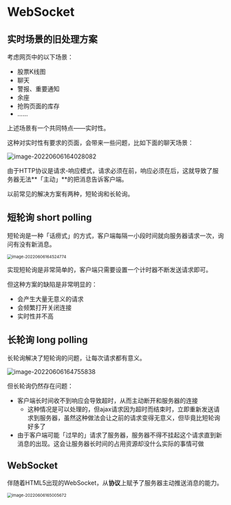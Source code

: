 # WebSocket

## 实时场景的旧处理方案

考虑网页中的以下场景：

- 股票K线图
- 聊天
- 警报、重要通知
- 余座
- 抢购页面的库存
- ......

上述场景有一个共同特点——实时性。

这种对实时性有要求的页面，会带来一些问题，比如下面的聊天场景：

![image-20220606164028082](https://penguinbucket.obs.cn-southwest-2.myhuaweicloud.com/img/image-20220606164028082.png)

由于HTTP协议是请求-响应模式，请求必须在前，响应必须在后，这就导致了服务器无法**「主动」**的把消息告诉客户端。

以前常见的解决方案有两种，短轮询和长轮询。

## 短轮询 short polling

短轮询是一种「话痨式」的方式，客户端每隔一小段时间就向服务器请求一次，询问有没有新消息。

<img src="https://penguinbucket.obs.cn-southwest-2.myhuaweicloud.com/img/image-20220606164524774.png" alt="image-20220606164524774" style="zoom:67%;" />

实现短轮询是非常简单的，客户端只需要设置一个计时器不断发送请求即可。

但这种方案的缺陷是非常明显的：

- 会产生大量无意义的请求
- 会频繁打开关闭连接
- 实时性并不高

## 长轮询 long polling

长轮询解决了短轮询的问题，让每次请求都有意义。

![image-20220606164755838](https://penguinbucket.obs.cn-southwest-2.myhuaweicloud.com/img/image-20220606164755838.png)

但长轮询仍然存在问题：

- 客户端长时间收不到响应会导致超时，从而主动断开和服务器的连接
  - 这种情况是可以处理的，但ajax请求因为超时而结束时，立即重新发送请求到服务器，虽然这种做法会让之前的请求变得无意义，但毕竟比短轮询好多了
- 由于客户端可能「过早的」请求了服务器，服务器不得不挂起这个请求直到新消息的出现。这会让服务器长时间的占用资源却没什么实际的事情可做

## WebSocket

伴随着HTML5出现的WebSocket，从**协议**上赋予了服务器主动推送消息的能力。

<img src="https://penguinbucket.obs.cn-southwest-2.myhuaweicloud.com/img/image-20220606165005672.png" alt="image-20220606165005672" style="zoom:67%;" />

